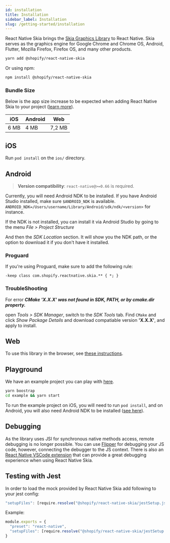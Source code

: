 ```yaml
---
id: installation
title: Installation
sidebar_label: Installation
slug: /getting-started/installation
---
```


React Native Skia brings the [Skia Graphics Library](https://skia.org/) to React Native.
Skia serves as the graphics engine for Google Chrome and Chrome OS, Android, Flutter, Mozilla Firefox, Firefox OS, and many other products.


```sh
yarn add @shopify/react-native-skia
```

Or using npm:

```sh
npm install @shopify/react-native-skia
```

### Bundle Size

Below is the app size increase to be expected when adding React Native Skia to your project ([learn more](bundle-size)).

| iOS  | Android | Web   |
| ---- | ------- | ----- |
| 6 MB | 4 MB     | 7,2 MB |

## iOS

Run `pod install` on the `ios/` directory.

## Android

> **Version compatibility**: `react-native@>=0.66` is required.

Currently, you will need Android NDK to be installed.
If you have Android Studio installed, make sure `$ANDROID_NDK` is available.
`ANDROID_NDK=/Users/username/Library/Android/sdk/ndk/<version>` for instance.

If the NDK is not installed, you can install it via Android Studio by going to the menu _File > Project Structure_

And then the _SDK Location_ section. It will show you the NDK path, or the option to download it if you don't have it installed.

### Proguard

If you're using Proguard, make sure to add the following rule:

```
-keep class com.shopify.reactnative.skia.** { *; }
```

### TroubleShooting

For error **_CMake 'X.X.X' was not found in SDK, PATH, or by cmake.dir property._**

open _Tools > SDK Manager_, switch to the _SDK Tools_ tab.
Find `CMake` and click _Show Package Details_ and download compatiable version **'X.X.X'**, and apply to install.

## Web

To use this library in the browser, see [these instructions](/docs/getting-started/web).

## Playground

We have an example project you can play with [here](https://github.com/Shopify/react-native-skia/tree/main/example).

```sh
yarn boostrap
cd example && yarn start
```

To run the example project on iOS, you will need to run `pod install`, and on Android, you will also need Android NDK to be installed ([see here](#android)). 

## Debugging

As the library uses JSI for synchronous native methods access, remote debugging is no longer possible. You can use [Flipper](https://fbflipper.com) for debugging your JS code, however, connecting the debugger to the JS context.
There is also an [React Native VSCode extension](https://marketplace.visualstudio.com/items?itemName=msjsdiag.vscode-react-native#debugging-react-native-applications) that can provide a great debugging experience when using React Native Skia.

## Testing with Jest

In order to load the mock provided by React Native Skia add following to your jest config:

```js
"setupFiles": [require.resolve("@shopify/react-native-skia/jestSetup.js")]
```

Example:

```js
module.exports = {
  "preset": "react-native",
  "setupFiles": [require.resolve("@shopify/react-native-skia/jestSetup.js")]
}
```



